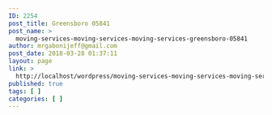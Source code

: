 ```yaml
---
ID: 2254
post_title: Greensboro 05841
post_name: >
  moving-services-moving-services-moving-services-greensboro-05841
author: mrgabonijeff@gmail.com
post_date: 2018-03-28 01:37:11
layout: page
link: >
  http://localhost/wordpress/moving-services-moving-services-moving-services-greensboro-05841/
published: true
tags: [ ]
categories: [ ]
---
```

